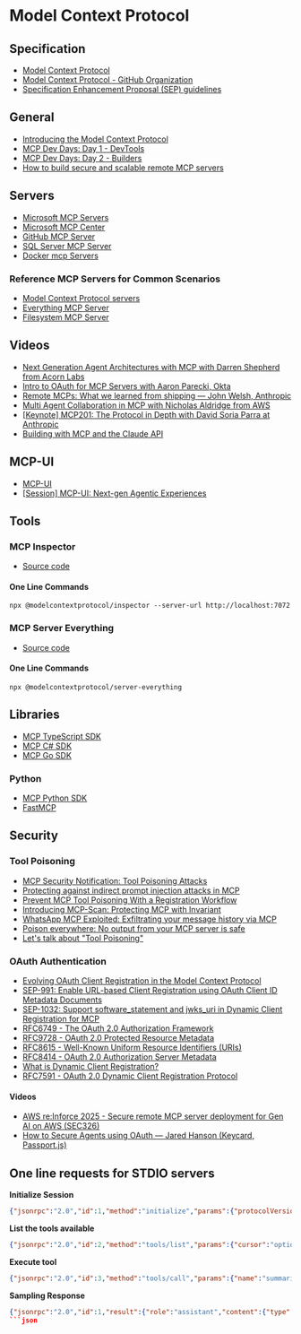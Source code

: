 # Model Context Protocol

## Specification

- [Model Context Protocol](https://modelcontextprotocol.io)
- [Model Context Protocol - GitHub Organization](https://github.com/modelcontextprotocol)
- [Specification Enhancement Proposal (SEP) guidelines](https://modelcontextprotocol.io/community/sep-guidelines)

## General

- [Introducing the Model Context Protocol](https://www.anthropic.com/news/model-context-protocol)
- [MCP Dev Days: Day 1 - DevTools](https://www.youtube.com/watch?v=8-okWLAUI3Q)
- [MCP Dev Days: Day 2 - Builders](https://www.youtube.com/watch?v=lHuxDMMkGJ8)
- [How to build secure and scalable remote MCP servers](https://github.blog/ai-and-ml/generative-ai/how-to-build-secure-and-scalable-remote-mcp-servers/)

## Servers

- [Microsoft MCP Servers](https://github.com/microsoft/mcp)
- [Microsoft MCP Center ](https://mcp.azure.com/)
- [GitHub MCP Server](https://github.com/github/github-mcp-server)
- [SQL Server MCP Server](https://github.com/Azure-Samples/SQL-AI-samples/tree/main/MssqlMcp/dotnet)
- [Docker mcp Servers](https://hub.docker.com/u/mcp)

### Reference MCP Servers for Common Scenarios

- [Model Context Protocol servers](https://github.com/modelcontextprotocol/servers)
- [Everything MCP Server](https://github.com/modelcontextprotocol/servers/tree/main/src/everything)
- [Filesystem MCP Server](https://github.com/modelcontextprotocol/servers/tree/main/src/filesystem)

## Videos

- [Next Generation Agent Architectures with MCP with Darren Shepherd from Acorn Labs](https://www.youtube.com/watch?v=z4vgc3lFMYM)
- [Intro to OAuth for MCP Servers with Aaron Parecki, Okta](https://www.youtube.com/watch?v=mYKMwZcGynw)
- [Remote MCPs: What we learned from shipping — John Welsh, Anthropic](https://www.youtube.com/watch?v=0NHCyq8bBcM)
- [Multi Agent Collaboration in MCP with Nicholas Aldridge from AWS](https://www.youtube.com/watch?v=XreKuebKpaA)
- [[Keynote] MCP201: The Protocol in Depth with David Soria Parra at Anthropic](https://www.youtube.com/watch?v=C_nqAWHsldo)
- [Building with MCP and the Claude API](https://www.youtube.com/watch?v=aZLr962R6Ag)

## MCP-UI

- [MCP-UI](https://mcpui.dev/)
- [[Session] MCP-UI: Next-gen Agentic Experiences](https://www.youtube.com/watch?v=SIXTArBVL5w)

## Tools

### MCP Inspector

- [Source code](https://github.com/modelcontextprotocol/inspector)

#### One Line Commands

```pwsh
npx @modelcontextprotocol/inspector --server-url http://localhost:7072
```

### MCP Server Everything

- [Source code](https://github.com/modelcontextprotocol/servers/tree/main/src/everything)

#### One Line Commands

```pwsh
npx @modelcontextprotocol/server-everything
```

## Libraries

- [MCP TypeScript SDK](https://github.com/modelcontextprotocol/typescript-sdk)
- [MCP C# SDK](https://github.com/modelcontextprotocol/csharp-sdk)
- [MCP Go SDK](https://github.com/modelcontextprotocol/go-sdk)

### Python

- [MCP Python SDK](https://github.com/modelcontextprotocol/python-sdk)
- [FastMCP](https://gofastmcp.com)

## Security

### Tool Poisoning

- [MCP Security Notification: Tool Poisoning Attacks](https://invariantlabs.ai/blog/mcp-security-notification-tool-poisoning-attacks)
- [Protecting against indirect prompt injection attacks in MCP](https://devblogs.microsoft.com/blog/protecting-against-indirect-injection-attacks-mcp)
- [Prevent MCP Tool Poisoning With a Registration Workflow](https://www.solo.io/blog/prevent-mcp-tool-poisoning-with-registration-workflow)
- [Introducing MCP-Scan: Protecting MCP with Invariant](https://invariantlabs.ai/blog/introducing-mcp-scan)
- [WhatsApp MCP Exploited: Exfiltrating your message history via MCP](https://invariantlabs.ai/blog/whatsapp-mcp-exploited)
- [Poison everywhere: No output from your MCP server is safe](https://www.cyberark.com/resources/threat-research-blog/poison-everywhere-no-output-from-your-mcp-server-is-safe)
- [Let's talk about "Tool Poisoning"](https://www.epicai.pro/lets-talk-about-tool-poisoning)

### OAuth Authentication

- [Evolving OAuth Client Registration in the Model Context Protocol](https://blog.modelcontextprotocol.io/posts/client_registration/)
- [SEP-991: Enable URL-based Client Registration using OAuth Client ID Metadata Documents](https://github.com/modelcontextprotocol/modelcontextprotocol/issues/991)
- [SEP-1032: Support software_statement and jwks_uri in Dynamic Client Registration for MCP](https://github.com/modelcontextprotocol/modelcontextprotocol/issues/1032)
- [RFC6749 - The OAuth 2.0 Authorization Framework](https://datatracker.ietf.org/doc/html/rfc6749)
- [RFC9728 - OAuth 2.0 Protected Resource Metadata](https://datatracker.ietf.org/doc/html/rfc9728/)
- [RFC8615 - Well-Known Uniform Resource Identifiers (URIs)](https://datatracker.ietf.org/doc/html/rfc8615)
- [RFC8414 - OAuth 2.0 Authorization Server Metadata](https://datatracker.ietf.org/doc/html/rfc8414)
- [What is Dynamic Client Registration?](https://www.descope.com/learn/post/dynamic-client-registration)
- [RFC7591 - OAuth 2.0 Dynamic Client Registration Protocol](https://datatracker.ietf.org/doc/html/rfc7591)

#### Videos

- [AWS re:Inforce 2025 - Secure remote MCP server deployment for Gen AI on AWS (SEC326)](https://www.youtube.com/watch?v=lC2dLQZAlo8)
- [How to Secure Agents using OAuth — Jared Hanson (Keycard, Passport.js)](https://www.youtube.com/watch?v=blmAkayzE8M)

## One line requests for STDIO servers

**Initialize Session**

```json
{"jsonrpc":"2.0","id":1,"method":"initialize","params":{"protocolVersion":"2024-11-05","capabilities":{"roots":{"listChanged":true},"sampling":{},"elicitation":{}},"clientInfo":{"name":"ExampleClient","title":"Example Client Display Name","version":"1.0.0"}}}
```

**List the tools available**

```json
{"jsonrpc":"2.0","id":2,"method":"tools/list","params":{"cursor":"optional-cursor-value"}}
```

**Execute tool**

```json
{"jsonrpc":"2.0","id":3,"method":"tools/call","params":{"name":"summarize","arguments":{"text":"Hello World from Microsoft!"}}}
```

**Sampling Response**

```json
{"jsonrpc":"2.0","id":1,"result":{"role":"assistant","content":{"type":"text","text":"The capital of France is Paris."},"model":"claude-3-sonnet-20240307","stopReason":"endTurn"}}
```json
 
